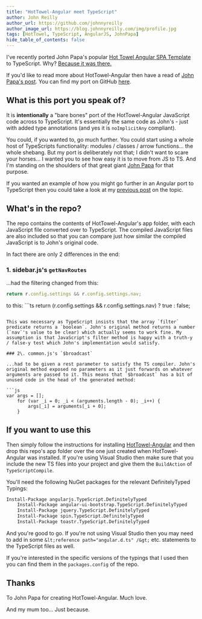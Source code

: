 ```yaml
---
title: "HotTowel-Angular meet TypeScript"
author: John Reilly
author_url: https://github.com/johnnyreilly
author_image_url: https://blog.johnnyreilly.com/img/profile.jpg
tags: [HotTowel, TypeScript, AngularJS, JohnPapa]
hide_table_of_contents: false
---
```

I've recently ported John Papa's popular [Hot Towel Angular SPA Template](https://github.com/johnpapa/HotTowel-Angular) to TypeScript. Why? [Because it was there.](http://en.wikipedia.org/wiki/George_Mallory)

If you'd like to read more about HotTowel-Angular then have a read of [John Papa's post](http://www.johnpapa.net/hot-towel-angular/). You can find my port on GitHub [here](https://github.com/johnnyreilly/HotTowel-Angular-TypeScript).

## What is this port you speak of?

It is **intentionally** a "bare bones" port of the HotTowel-Angular JavaScript code across to TypeScript. It's essentially the same code as John's - just with added type annotations (and yes it is `noImplicitAny` compliant).

You could, if you wanted to, go much further. You could start using a whole host of TypeScripts functionality: modules / classes / arrow functions... the whole shebang. But my port is deliberately not that; I didn't want to scare your horses... I wanted you to see how easy it is to move from JS to TS. And I'm standing on the shoulders of that great giant [John Papa](https://twitter.com/john_papa) for that purpose.

If you wanted an example of how you might go further in an Angular port to TypeScript then you could take a look at my [previous post](http://icanmakethiswork.blogspot.co.uk/2014/06/migrating-from-angularjs-to-angularts.html) on the topic.

## What's in the repo?

The repo contains the contents of HotTowel-Angular's app folder, with each JavaScript file converted over to TypeScript. The compiled JavaScript files are also included so that you can compare just how similar the compiled JavaScript is to John's original code.

In fact there are only 2 differences in the end:

### 1\. sidebar.js's `getNavRoutes`

...had the filtering changed from this:

```ts
return r.config.settings && r.config.settings.nav;
```

 to this: ```ts
return (r.config.settings && r.config.settings.nav) ? true : false;
```

This was necessary as TypeScript insists that the array `filter` predicate returns a `boolean`. John's original method returns a number (`nav`'s value to be clear) which actually seems to work fine. My assumption is that JavaScript's filter method is happy with a truth-y / false-y test which John's implementation would satisfy.

### 2\. common.js's `$broadcast`

...had to be given a rest parameter to satisfy the TS compiler. John's original method exposed no parameters as it just forwards on whatever arguments are passed to it. This means that `$broadcast` has a bit of unused code in the head of the generated method:

```js
var args = [];
    for (var _i = 0; _i < (arguments.length - 0); _i++) {
        args[_i] = arguments[_i + 0];
    }
```

## If you want to use this

Then simply follow the instructions for installing [HotTowel-Angular](https://github.com/johnpapa/HotTowel-Angular) and then drop this repo's app folder over the one just created when HotTowel-Angular was installed. If you're using Visual Studio then make sure that you include the new TS files into your project and give them the `BuildAction` of `TypeScriptCompile`.

You'll need the following NuGet packages for the relevant DefinitelyTyped Typings:

```ps
Install-Package angularjs.TypeScript.DefinitelyTyped
    Install-Package angular-ui-bootstrap.TypeScript.DefinitelyTyped
    Install-Package jquery.TypeScript.DefinitelyTyped
    Install-Package spin.TypeScript.DefinitelyTyped
    Install-Package toastr.TypeScript.DefinitelyTyped
```

And you're good to go. If you're not using Visual Studio then you may need to add in some `&lt;reference path="angular.d.ts" /&gt;` etc. statements to the TypeScript files as well.

If you're interested in the specific versions of the typings that I used then you can find them in the `packages.config` of the repo.

## Thanks

To John Papa for creating HotTowel-Angular. Much love.

And my mum too... Just because.


